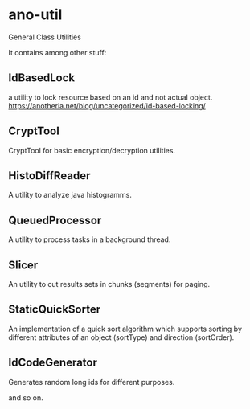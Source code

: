 # ano-util
General Class Utilities

It contains among other stuff:

## IdBasedLock 
a utility to lock resource based on an id and not actual object.
https://anotheria.net/blog/uncategorized/id-based-locking/

## CryptTool 
CryptTool for basic encryption/decryption utilities.

## HistoDiffReader
A utility to analyze java histogramms.

## QueuedProcessor
A utility to process tasks in a background thread.

## Slicer
An utility to cut results sets in chunks (segments) for paging.

## StaticQuickSorter
An implementation of a quick sort algorithm which supports sorting by different attributes of an object (sortType) and direction (sortOrder).

## IdCodeGenerator
Generates random long ids for different purposes.

and so on.
